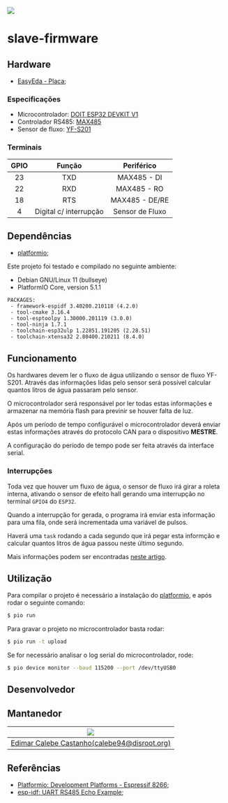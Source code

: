 ![](https://gitlab.com/projeto-leitor-hidrometro/slave-firmware/badges/main/pipeline.svg)

# slave-firmware

## Hardware

* [EasyEda - Placa](https://easyeda.com/editor#id=7732b4349d4646e5ac3e3764baabef0e);

### Especificações

* Microcontrolador: [DOIT ESP32 DEVKIT V1](https://docs.platformio.org/en/latest/boards/espressif32/esp32doit-devkit-v1.html#id1)
* Controlador RS485: [MAX485](https://www.maximintegrated.com/en/products/interface/transceivers/MAX485.html#tech-docs)
* Sensor de fluxo: [YF-S201](https://www.sparkfun.com/datasheets/Robotics/QR_QRE1113.GR.pdf)

### Terminais

| GPIO | Função | Periférico |
|:----:|:------:|:----------:|
| 23 | TXD | MAX485 - DI |
| 22 | RXD | MAX485 - RO |
| 18 | RTS | MAX485 - DE/RE |
| 4 | Digital c/ interrupção | Sensor de Fluxo |

## Dependências

* [platformio];

Este projeto foi testado e compilado no seguinte ambiente:

* Debian GNU/Linux 11 (bullseye)
* PlatformIO Core, version 5.1.1

```
PACKAGES:
 - framework-espidf 3.40200.210118 (4.2.0)
 - tool-cmake 3.16.4
 - tool-esptoolpy 1.30000.201119 (3.0.0)
 - tool-ninja 1.7.1
 - toolchain-esp32ulp 1.22851.191205 (2.28.51)
 - toolchain-xtensa32 2.80400.210211 (8.4.0)
```
## Funcionamento

Os hardwares devem ler o fluxo de água utilizando o sensor de fluxo YF-S201. 
Através das informações lidas pelo sensor será possível calcular quantos litros de água passaram pelo sensor.

O microcontrolador será responsável por ler todas estas informações e armazenar na memória flash para previnir se houver falta de luz.

Após um período de tempo configurável o microcontrolador deverá enviar estas informações através do protocolo CAN para o dispositivo **MESTRE**.

A configuração do período de tempo pode ser feita através da interface serial.

### Interrupções

Toda vez que houver um fluxo de água, o sensor de fluxo irá girar a
roleta interna, ativando o sensor de efeito hall gerando uma interrupção
no terminal `GPIO4` do `ESP32`.

Quando a interrupção for gerada, o programa irá enviar esta informação
para uma fila, onde será incrementada uma variável de pulsos.

Haverá uma `task` rodando a cada segundo que irá pegar esta informção e
calcular quantos litros de água passou neste último segundo.

Mais informações podem ser encontradas [neste
artigo](https://how2electronics.com/iot-water-flow-meter-using-esp8266-water-flow-sensor/).

## Utilização

Para compilar o projeto é necessário a instalação do [platformio], e após rodar o seguinte comando:

```sh
$ pio run
```

Para gravar o projeto no microcontrolador basta rodar:

```sh
$ pio run -t upload
```

Se for necessário analisar o log serial do microcontrolador, rode:

```sh
$ pio device monitor --baud 115200 --port /dev/ttyUSB0
```

## Desenvolvedor

## Mantanedor

| ![](https://assets.gitlab-static.net/uploads/-/system/user/avatar/2382314/avatar.png?width=200) |
|:------:|
| [Edimar Calebe Castanho(calebe94@disroot.org)](https://gitlab.com/Calebe94) |

## Referências

* [Platformio: Development Platforms - Espressif 8266](https://docs.platformio.org/en/latest/platforms/espressif8266.html);
* [esp-idf: UART RS485 Echo Example](https://github.com/espressif/esp-idf/tree/master/examples/peripherals/uart/uart_echo_rs485);

[platformio]: https://docs.platformio.org/en/latest/core/installation.html
